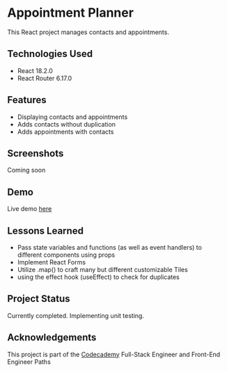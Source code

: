 # Appointment Planner

This React project manages contacts and appointments.

## Technologies Used

- React 18.2.0
- React Router 6.17.0

## Features

- Displaying contacts and appointments
- Adds contacts without duplication
- Adds appointments with contacts

## Screenshots

Coming soon

## Demo

Live demo [here](https://majestic-dragon-09e4a2.netlify.app/)

## Lessons Learned

- Pass state variables and functions (as well as event handlers) to different components using props
- Implement React Forms
- Utilize .map() to craft many but different customizable Tiles
- using the effect hook (useEffect) to check for duplicates

## Project Status

Currently completed. Implementing unit testing.

## Acknowledgements

This project is part of the [Codecademy](https://www.codecademy.com) Full-Stack Engineer and Front-End Engineer Paths
